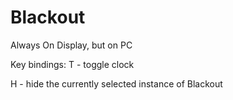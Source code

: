 # Blackout
Always On Display, but on PC

Key bindings:
T - toggle clock

H - hide the currently selected instance of Blackout
